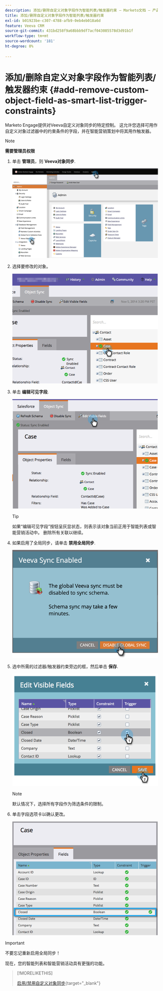 ```yaml
---
description: 添加/删除自定义对象字段作为智能列表/触发器约束 — Marketo文档 — 产品文档
title: 添加/删除自定义对象字段作为智能列表/触发器约束
exl-id: b01923be-c307-4788-afb9-0eb4eb018a6d
feature: Veeva CRM
source-git-commit: 431bd258f9a68bbb9df7acf043085578d3d91b1f
workflow-type: tm+mt
source-wordcount: '181'
ht-degree: 0%

---
```


# 添加/删除自定义对象字段作为智能列表/触发器约束 {#add-remove-custom-object-field-as-smart-list-trigger-constraints}

Marketo Engage提供对Veeva自定义对象同步的特定控制。 这允许您选择可用作自定义对象过滤器中的约束条件的字段，并在智能营销策划中将其用作触发器。

>[!NOTE]
>
>**需要管理员权限**

1. 单击 **管理员**，则 **Veeva对象同步**.

   ![](assets/add-remove-custom-object-field-as-smart-list-trigger-constraints-1.png)

1. 选择要修改的对象。

   ![](assets/add-remove-custom-object-field-as-smart-list-trigger-constraints-2.png)

1. 单击 **编辑可见字段**.

   ![](assets/add-remove-custom-object-field-as-smart-list-trigger-constraints-3.png)

   >[!TIP]
   >
   >如果“编辑可见字段”按钮呈灰显状态，则表示该对象当前正用于智能列表或智能营销活动中。 删除所有关联以继续。

1. 如果启用了全局同步，请单击 **禁用全局同步**.

   ![](assets/add-remove-custom-object-field-as-smart-list-trigger-constraints-4.png)

1. 选中所需的过滤器/触发器约束旁边的框，然后单击 **保存**.

   ![](assets/add-remove-custom-object-field-as-smart-list-trigger-constraints-5.png)

   >[!NOTE]
   >
   >默认情况下，选择所有字段作为筛选条件的限制。

1. 单击字段选项卡以确认更改。

   ![](assets/add-remove-custom-object-field-as-smart-list-trigger-constraints-6.png)

>[!IMPORTANT]
>
>不要忘记重新启用全局同步！

现在，您的智能列表和智能营销活动具有更强的功能。

>[!MORELIKETHIS]
>
>[启用/禁用自定义对象同步](/help/marketo/product-docs/crm-sync/veeva-crm-sync/sync-details/enable-disable-custom-object-sync.md){target="_blank"}
